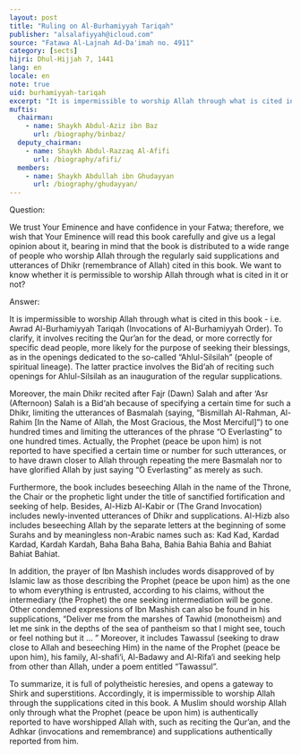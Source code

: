 ```yaml
---
layout: post
title: "Ruling on Al-Burhamiyyah Tariqah"
publisher: "alsalafiyyah@icloud.com"
source: "Fatawa Al-Lajnah Ad-Da'imah no. 4911"
category: [sects]
hijri: Dhul-Hijjah 7, 1441
lang: en
locale: en
note: true
uid: burhamiyyah-tariqah
excerpt: "It is impermissible to worship Allah through what is cited in this book - i.e. Awrad Al-Burhamiyyah Tariqah (Invocations of Al-Burhamiyyah Order)."
muftis:
  chairman: 
    - name: Shaykh Abdul-Aziz ibn Baz
      url: /biography/binbaz/
  deputy_chairman:
    - name: Shaykh Abdul-Razzaq Al-Afifi
      url: /biography/afifi/
  members: 
    - name: Shaykh Abdullah ibn Ghudayyan
      url: /biography/ghudayyan/
---
```


Question: 

We trust Your Eminence and have confidence in your Fatwa; therefore, we wish that Your Eminence will read this book carefully and give us a legal opinion about it, bearing in mind that the book is distributed to a wide range of people who worship Allah through the regularly said supplications and utterances of Dhikr (remembrance of Allah) cited in this book. We want to know whether it is permissible to worship Allah through what is cited in it or not?

Answer:

It is impermissible to worship Allah through what is cited in this book - i.e. Awrad Al-Burhamiyyah Tariqah (Invocations of Al-Burhamiyyah Order). To clarify, it involves reciting the Qur’an for the dead, or more correctly for specific dead people, more likely for the purpose of seeking their blessings, as in the openings dedicated to the so-called “Ahlul-Silsilah” (people of spiritual lineage). The latter practice involves the Bid‘ah of reciting such openings for Ahlul-Silsilah as an inauguration of the regular supplications. 

Moreover, the main Dhikr recited after Fajr (Dawn) Salah and after ‘Asr (Afternoon) Salah is a Bid‘ah because of specifying a certain time for such a Dhikr, limiting the utterances of Basmalah (saying, “Bismillah Al-Rahman, Al-Rahim [In the Name of Allah, the Most Gracious, the Most Merciful]”) to one hundred times and limiting the utterances of the phrase “O Everlasting” to one hundred times. Actually, the Prophet (peace be upon him) is not reported to have specified a certain time or number for such utterances, or to have drawn closer to Allah through repeating the mere Basmalah nor to have glorified Allah by just saying “O Everlasting” as merely as such.

Furthermore, the book includes beseeching Allah in the name of the Throne, the Chair or the prophetic light under the title of sanctified fortification and seeking of help. Besides, Al-Hizb Al-Kabir or (The Grand Invocation) includes newly-invented utterances of Dhikr and supplications. Al-Hizb also includes beseeching Allah by the separate letters at the beginning of some Surahs and by meaningless non-Arabic names such as: Kad Kad, Kardad Kardad, Kardah Kardah, Baha Baha Baha, Bahia Bahia Bahia and Bahiat Bahiat Bahiat. 

In addition, the prayer of Ibn Mashish includes words disapproved of by Islamic law as those describing the Prophet (peace be upon him) as the one to whom everything is entrusted, according to his claims, without the intermediary (the Prophet) the one seeking intermediation will be gone. Other condemned expressions of Ibn Mashish can also be found in his supplications, “Deliver me from the marshes of Tawhid (monotheism) and let me sink in the depths of the sea of pantheism so that I might see, touch or feel nothing but it ... ” Moreover, it includes Tawassul (seeking to draw close to Allah and beseeching Him) in the name of the Prophet (peace be upon him), his family, Al-shafi‘i, Al-Badawy and Al-Rifa‘i and seeking help from other than Allah, under a poem entitled “Tawassul”. 

To summarize, it is full of polytheistic heresies, and opens a gateway to Shirk and superstitions. Accordingly, it is impermissible to worship Allah through the supplications cited in this book. A Muslim should worship Allah only through what the Prophet (peace be upon him) is authentically reported to have worshipped Allah with, such as reciting the Qur’an, and the Adhkar (invocations and remembrance) and supplications authentically reported from him.
